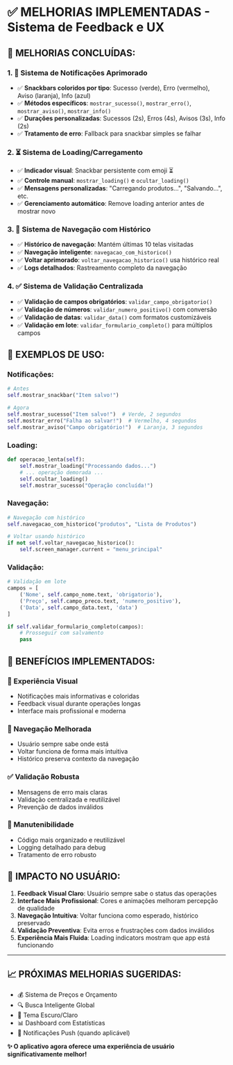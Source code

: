 # ✅ MELHORIAS IMPLEMENTADAS - Sistema de Feedback e UX

## 🎯 **MELHORIAS CONCLUÍDAS:**

### 1. **🔔 Sistema de Notificações Aprimorado**
- ✅ **Snackbars coloridos por tipo**: Sucesso (verde), Erro (vermelho), Aviso (laranja), Info (azul)
- ✅ **Métodos específicos**: `mostrar_sucesso()`, `mostrar_erro()`, `mostrar_aviso()`, `mostrar_info()`
- ✅ **Durações personalizadas**: Sucessos (2s), Erros (4s), Avisos (3s), Info (2s)
- ✅ **Tratamento de erro**: Fallback para snackbar simples se falhar

### 2. **⏳ Sistema de Loading/Carregamento**
- ✅ **Indicador visual**: Snackbar persistente com emoji ⏳
- ✅ **Controle manual**: `mostrar_loading()` e `ocultar_loading()`
- ✅ **Mensagens personalizadas**: "Carregando produtos...", "Salvando...", etc.
- ✅ **Gerenciamento automático**: Remove loading anterior antes de mostrar novo

### 3. **🧭 Sistema de Navegação com Histórico**
- ✅ **Histórico de navegação**: Mantém últimas 10 telas visitadas
- ✅ **Navegação inteligente**: `navegacao_com_historico()`
- ✅ **Voltar aprimorado**: `voltar_navegacao_historico()` usa histórico real
- ✅ **Logs detalhados**: Rastreamento completo da navegação

### 4. **✅ Sistema de Validação Centralizada**
- ✅ **Validação de campos obrigatórios**: `validar_campo_obrigatorio()`
- ✅ **Validação de números**: `validar_numero_positivo()` com conversão
- ✅ **Validação de datas**: `validar_data()` com formatos customizáveis
- ✅ **Validação em lote**: `validar_formulario_completo()` para múltiplos campos

## 🔧 **EXEMPLOS DE USO:**

### Notificações:
```python
# Antes
self.mostrar_snackbar("Item salvo!")

# Agora
self.mostrar_sucesso("Item salvo!")  # Verde, 2 segundos
self.mostrar_erro("Falha ao salvar!")  # Vermelho, 4 segundos
self.mostrar_aviso("Campo obrigatório!")  # Laranja, 3 segundos
```

### Loading:
```python
def operacao_lenta(self):
    self.mostrar_loading("Processando dados...")
    # ... operação demorada ...
    self.ocultar_loading()
    self.mostrar_sucesso("Operação concluída!")
```

### Navegação:
```python
# Navegação com histórico
self.navegacao_com_historico("produtos", "Lista de Produtos")

# Voltar usando histórico
if not self.voltar_navegacao_historico():
    self.screen_manager.current = "menu_principal"
```

### Validação:
```python
# Validação em lote
campos = [
    ('Nome', self.campo_nome.text, 'obrigatorio'),
    ('Preço', self.campo_preco.text, 'numero_positivo'),
    ('Data', self.campo_data.text, 'data')
]

if self.validar_formulario_completo(campos):
    # Prosseguir com salvamento
    pass
```

## 🚀 **BENEFÍCIOS IMPLEMENTADOS:**

### **🎨 Experiência Visual**
- Notificações mais informativas e coloridas
- Feedback visual durante operações longas
- Interface mais profissional e moderna

### **🧭 Navegação Melhorada**
- Usuário sempre sabe onde está
- Voltar funciona de forma mais intuitiva
- Histórico preserva contexto da navegação

### **✅ Validação Robusta**
- Mensagens de erro mais claras
- Validação centralizada e reutilizável
- Prevenção de dados inválidos

### **🔧 Manutenibilidade**
- Código mais organizado e reutilizável
- Logging detalhado para debug
- Tratamento de erro robusto

## 🎯 **IMPACTO NO USUÁRIO:**

1. **Feedback Visual Claro**: Usuário sempre sabe o status das operações
2. **Interface Mais Profissional**: Cores e animações melhoram percepção de qualidade
3. **Navegação Intuitiva**: Voltar funciona como esperado, histórico preservado
4. **Validação Preventiva**: Evita erros e frustrações com dados inválidos
5. **Experiência Mais Fluida**: Loading indicators mostram que app está funcionando

---

## 📈 **PRÓXIMAS MELHORIAS SUGERIDAS:**
- 💰 Sistema de Preços e Orçamento
- 🔍 Busca Inteligente Global
- 🎨 Tema Escuro/Claro
- 📊 Dashboard com Estatísticas
- 🔔 Notificações Push (quando aplicável)

**✨ O aplicativo agora oferece uma experiência de usuário significativamente melhor!**
